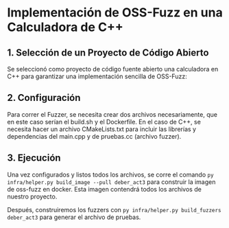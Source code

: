 # Implementación de OSS-Fuzz en una Calculadora de C++

## 1. Selección de un Proyecto de Código Abierto
Se seleccionó como proyecto de código fuente abierto una calculadora en C++ para garantizar una implementación sencilla de OSS-Fuzz:

## 2. Configuración
Para correr el Fuzzer, se necesita crear dos archivos necesariamente, que en este caso serían el build.sh y el Dockerfile. En el caso de C++, se necesita hacer un archivo CMakeLists.txt para incluir las librerías y dependencias del main.cpp y de pruebas.cc (archivo fuzzer).

## 3. Ejecución
Una vez configurados y listos todos los archivos, se corre el comando ```py infra/helper.py build_image --pull deber_act3``` para construir la imagen de oss-fuzz en docker. Esta imagen contendrá todos los archivos de nuestro proyecto.

Después, construiremos los fuzzers con ```py infra/helper.py build_fuzzers deber_act3``` para generar el archivo de pruebas.
